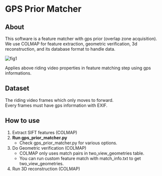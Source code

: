 # GPS Prior Matcher
## About
This software is a feature matcher with gps prior (overlap zone acquisition).  
We use COLMAP for feature extraction, geometric verification, 3d reconstruction, and its database format to handle data.

![fig1](https://user-images.githubusercontent.com/34531488/218943488-bc327651-469e-40ae-8426-ffb3e0ac63e3.png)

Applies above riding video properties in feature matching step using gps informations. 

## Dataset
The riding video frames which only moves to forward.  
Every frames must have gps information with EXIF.

## How to use
1. Extract SIFT features (COLMAP)
2. **Run gps_prior_matcher.py**
   * Check gps_prior_matcher.py for various options.
3. Do Geometric verification (COLMAP)
   * COLMAP only uses match pairs in two_view_geometries table.
   * You can run custom feature match with match_info.txt to get two_view_geometries.
4. Run 3D reconstruction (COLMAP)
